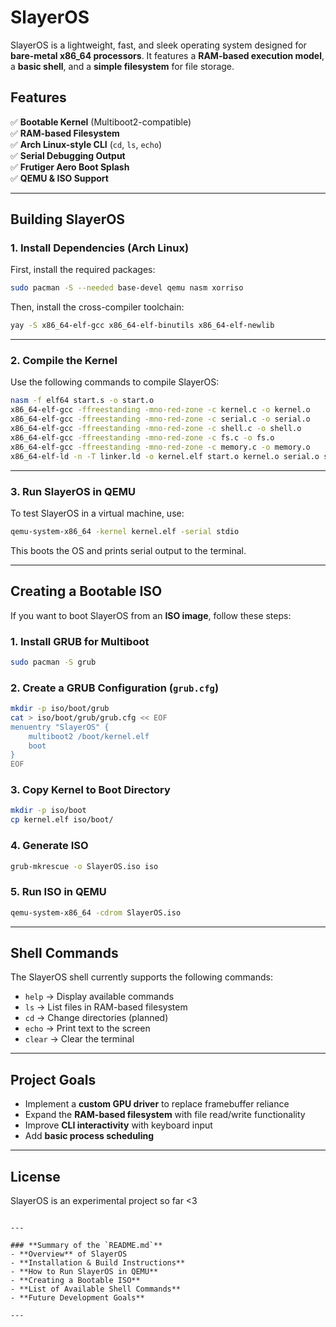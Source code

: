 
# SlayerOS  

SlayerOS is a lightweight, fast, and sleek operating system designed for **bare-metal x86_64 processors**. It features a **RAM-based execution model**, a **basic shell**, and a **simple filesystem** for file storage.  

## **Features**  
✅ **Bootable Kernel** (Multiboot2-compatible)  
✅ **RAM-based Filesystem**  
✅ **Arch Linux-style CLI** (`cd`, `ls`, `echo`)  
✅ **Serial Debugging Output**  
✅ **Frutiger Aero Boot Splash**  
✅ **QEMU & ISO Support**  

---

## **Building SlayerOS**  

### **1. Install Dependencies (Arch Linux)**  
First, install the required packages:  
```sh
sudo pacman -S --needed base-devel qemu nasm xorriso
```
Then, install the cross-compiler toolchain:  
```sh
yay -S x86_64-elf-gcc x86_64-elf-binutils x86_64-elf-newlib
```

---

### **2. Compile the Kernel**  
Use the following commands to compile SlayerOS:  
```sh
nasm -f elf64 start.s -o start.o
x86_64-elf-gcc -ffreestanding -mno-red-zone -c kernel.c -o kernel.o
x86_64-elf-gcc -ffreestanding -mno-red-zone -c serial.c -o serial.o
x86_64-elf-gcc -ffreestanding -mno-red-zone -c shell.c -o shell.o
x86_64-elf-gcc -ffreestanding -mno-red-zone -c fs.c -o fs.o
x86_64-elf-gcc -ffreestanding -mno-red-zone -c memory.c -o memory.o
x86_64-elf-ld -n -T linker.ld -o kernel.elf start.o kernel.o serial.o shell.o fs.o memory.o
```

---

### **3. Run SlayerOS in QEMU**  
To test SlayerOS in a virtual machine, use:  
```sh
qemu-system-x86_64 -kernel kernel.elf -serial stdio
```
This boots the OS and prints serial output to the terminal.

---

## **Creating a Bootable ISO**  
If you want to boot SlayerOS from an **ISO image**, follow these steps:

### **1. Install GRUB for Multiboot**  
```sh
sudo pacman -S grub
```

### **2. Create a GRUB Configuration (`grub.cfg`)**  
```sh
mkdir -p iso/boot/grub
cat > iso/boot/grub/grub.cfg << EOF
menuentry "SlayerOS" {
    multiboot2 /boot/kernel.elf
    boot
}
EOF
```

### **3. Copy Kernel to Boot Directory**  
```sh
mkdir -p iso/boot
cp kernel.elf iso/boot/
```

### **4. Generate ISO**  
```sh
grub-mkrescue -o SlayerOS.iso iso
```

### **5. Run ISO in QEMU**  
```sh
qemu-system-x86_64 -cdrom SlayerOS.iso
```

---

## **Shell Commands**  
The SlayerOS shell currently supports the following commands:  
- `help` → Display available commands  
- `ls` → List files in RAM-based filesystem  
- `cd` → Change directories (planned)  
- `echo` → Print text to the screen  
- `clear` → Clear the terminal  

---

## **Project Goals**  
- Implement a **custom GPU driver** to replace framebuffer reliance  
- Expand the **RAM-based filesystem** with file read/write functionality  
- Improve **CLI interactivity** with keyboard input  
- Add **basic process scheduling**  

---

## **License**  
SlayerOS is an experimental project so far <3
```

---

### **Summary of the `README.md`**
- **Overview** of SlayerOS  
- **Installation & Build Instructions**  
- **How to Run SlayerOS in QEMU**  
- **Creating a Bootable ISO**  
- **List of Available Shell Commands**  
- **Future Development Goals**  

---
